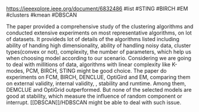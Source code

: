 
https://ieeexplore.ieee.org/document/6832486
#list #STING #BIRCH #EM #clusters #kmean #DBSCAN 


The paper provided a comprehensive study of the clustering algorithms and conducted extensive experiments on most representative algorithms, on lot of datasets. It provideds lot of details of the algorithms listed including ability of handing high dimensionality, ability of handling noisy data, cluster types(convex or not), complexity, the number of parameters, which help us when choosing model according to our scenario. Considering we are going to deal with millitions of data, algorithms with linear complexity like K-modes, PCM, BIRCH, STING might be good choice. The paper do experiments on FCM, BIRCH, DENCLUE, OptiGird and EM, comparing them on external validity, internal validity, , stability and rumtime. Among them, DEMCLUE and OptiGrid outperformed. But none of the selected models are good at stability, which measure the influence of random component or interrupt. [[DBSCAN]]/HDBSCAN might be able to deal with such issue.